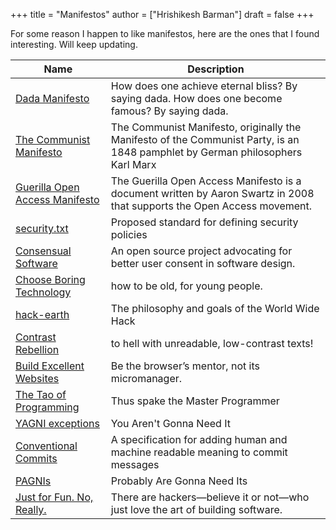 +++
title = "Manifestos"
author = ["Hrishikesh Barman"]
draft = false
+++

For some reason I happen to like manifestos, here are the ones that I found interesting. Will keep updating.

| Name                                                                                           | Description                                                                                                                    |
|------------------------------------------------------------------------------------------------|--------------------------------------------------------------------------------------------------------------------------------|
| [Dada Manifesto](https://en.wikipedia.org/wiki/Dada_Manifesto)                                 | How does one achieve eternal bliss? By saying dada. How does one become famous? By saying dada.                                |
| [The Communist Manifesto](https://en.wikipedia.org/wiki/The_Communist_Manifesto)               | The Communist Manifesto, originally the Manifesto of the Communist Party, is an 1848 pamphlet by German philosophers Karl Marx |
| [Guerilla Open Access Manifesto](https://en.wikipedia.org/wiki/Guerilla_Open_Access_Manifesto) | The Guerilla Open Access Manifesto is a document written by Aaron Swartz in 2008 that supports the Open Access movement.       |
| [security.txt](https://securitytxt.org/)                                                       | Proposed standard for defining security policies                                                                               |
| [Consensual Software](https://consensualsoftware.com/)                                         | An open source project advocating for better user consent in software design.                                                  |
| [Choose Boring Technology](https://boringtechnology.club/)                                     | how to be old, for young people.                                                                                               |
| [hack-earth](https://github.com/hack-earth/manifesto)                                          | The philosophy and goals of the World Wide Hack                                                                                |
| [Contrast Rebellion](https://contrastrebellion.com/)                                           | to hell with unreadable, low-contrast texts!                                                                                   |
| [Build Excellent Websites](https://buildexcellentwebsit.es/)                                   | Be the browser’s mentor, not its micromanager.                                                                                 |
| [The Tao of Programming](https://www.mit.edu/~xela/tao.html)                                   | Thus spake the Master Programmer                                                                                               |
| [YAGNI exceptions](https://lukeplant.me.uk/blog/posts/yagni-exceptions/)                       | You Aren't Gonna Need It                                                                                                       |
| [Conventional Commits](https://www.conventionalcommits.org/en/v1.0.0/)                         | A specification for adding human and machine readable meaning to commit messages                                               |
| [PAGNIs](https://simonwillison.net/2021/Jul/1/pagnis/)                                         | Probably Are Gonna Need Its                                                                                                    |
| [Just for Fun. No, Really.](https://justforfunnoreally.dev/)                                   | There are hackers—believe it or not—who just love the art of building software.                                                |
